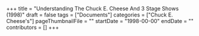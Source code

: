 +++
title = "Understanding The Chuck E. Cheese And 3 Stage Shows (1998)"
draft = false
tags = ["Documents"]
categories = ["Chuck E. Cheese's"]
pageThumbnailFile = ""
startDate = "1998-00-00"
endDate = ""
contributors = []
+++
